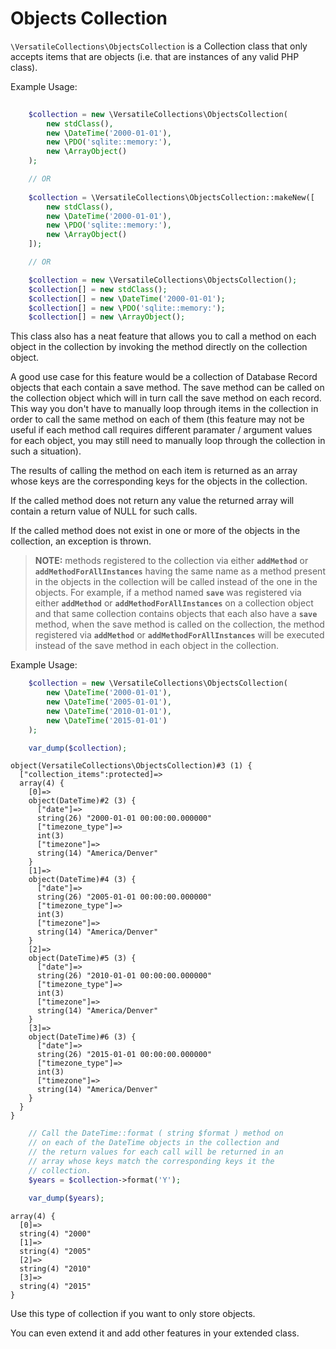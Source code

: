 # Objects Collection

`\VersatileCollections\ObjectsCollection` is a Collection class that only accepts
items that are objects (i.e. that are instances of any valid PHP class).

Example Usage:

```php
    
    $collection = new \VersatileCollections\ObjectsCollection(
        new stdClass(), 
        new \DateTime('2000-01-01'), 
        new \PDO('sqlite::memory:'), 
        new \ArrayObject()
    );

    // OR
    
    $collection = \VersatileCollections\ObjectsCollection::makeNew([
        new stdClass(), 
        new \DateTime('2000-01-01'), 
        new \PDO('sqlite::memory:'), 
        new \ArrayObject()
    ]);

    // OR

    $collection = new \VersatileCollections\ObjectsCollection();
    $collection[] = new stdClass();
    $collection[] = new \DateTime('2000-01-01');
    $collection[] = new \PDO('sqlite::memory:');
    $collection[] = new \ArrayObject();
```

This class also has a neat feature that allows you to call a method on each 
object in the collection by invoking the method directly on the collection object.

A good use case for this feature would be a collection of Database Record objects
that each contain a save method. The save method can be called on the collection
object which will in turn call the save method on each record. This way you don't 
have to manually loop through items in the collection in order to call the same 
method on each of them (this feature may not be useful if each method call 
requires different paramater / argument values for each object, you may still 
need to manually loop through the collection in such a situation). 
 
The results of calling the method on each item is returned as an array whose keys 
are the corresponding keys for the objects in the collection. 

If the called method does not return any value the returned array will contain a 
return value of NULL for such calls.

If the called method does not exist in one or more of the objects in the collection,
an exception is thrown.

> **NOTE:** methods registered to the collection via either **`addMethod`** or 
**`addMethodForAllInstances`** having the same name as a method present in the
objects in the collection will be called instead of the one in the objects. For
example, if a method named **`save`** was registered via either **`addMethod`** or 
**`addMethodForAllInstances`** on a collection object and that same collection
contains objects that each also have a **`save`** method, when the save method
is called on the collection, the method registered via **`addMethod`** or 
**`addMethodForAllInstances`** will be executed instead of the save method 
in each object in the collection.

Example Usage:

```php
    $collection = new \VersatileCollections\ObjectsCollection(
        new \DateTime('2000-01-01'),  
        new \DateTime('2005-01-01'), 
        new \DateTime('2010-01-01'),  
        new \DateTime('2015-01-01')
    );

    var_dump($collection);
```

```
object(VersatileCollections\ObjectsCollection)#3 (1) {
  ["collection_items":protected]=>
  array(4) {
    [0]=>
    object(DateTime)#2 (3) {
      ["date"]=>
      string(26) "2000-01-01 00:00:00.000000"
      ["timezone_type"]=>
      int(3)
      ["timezone"]=>
      string(14) "America/Denver"
    }
    [1]=>
    object(DateTime)#4 (3) {
      ["date"]=>
      string(26) "2005-01-01 00:00:00.000000"
      ["timezone_type"]=>
      int(3)
      ["timezone"]=>
      string(14) "America/Denver"
    }
    [2]=>
    object(DateTime)#5 (3) {
      ["date"]=>
      string(26) "2010-01-01 00:00:00.000000"
      ["timezone_type"]=>
      int(3)
      ["timezone"]=>
      string(14) "America/Denver"
    }
    [3]=>
    object(DateTime)#6 (3) {
      ["date"]=>
      string(26) "2015-01-01 00:00:00.000000"
      ["timezone_type"]=>
      int(3)
      ["timezone"]=>
      string(14) "America/Denver"
    }
  }
}
```

```php
    // Call the DateTime::format ( string $format ) method on
    // on each of the DateTime objects in the collection and 
    // the return values for each call will be returned in an
    // array whose keys match the corresponding keys it the 
    // collection.
    $years = $collection->format('Y');

    var_dump($years);
```

```
array(4) {
  [0]=>
  string(4) "2000"
  [1]=>
  string(4) "2005"
  [2]=>
  string(4) "2010"
  [3]=>
  string(4) "2015"
}
```

Use this type of collection if you want to only store objects. 

You can even extend it and add other features in your extended class. 
